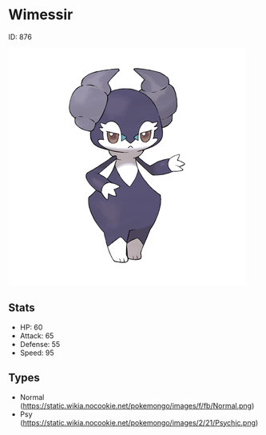 # Wimessir


ID: 876

![](https://raw.githubusercontent.com/PokeAPI/sprites/master/sprites/pokemon/other/official-artwork/876.png "Wimessir")

## Stats


 - HP: 60
 - Attack: 65
 - Defense: 55
 - Speed: 95

## Types


 - Normal (https://static.wikia.nocookie.net/pokemongo/images/f/fb/Normal.png)
 - Psy (https://static.wikia.nocookie.net/pokemongo/images/2/21/Psychic.png)
